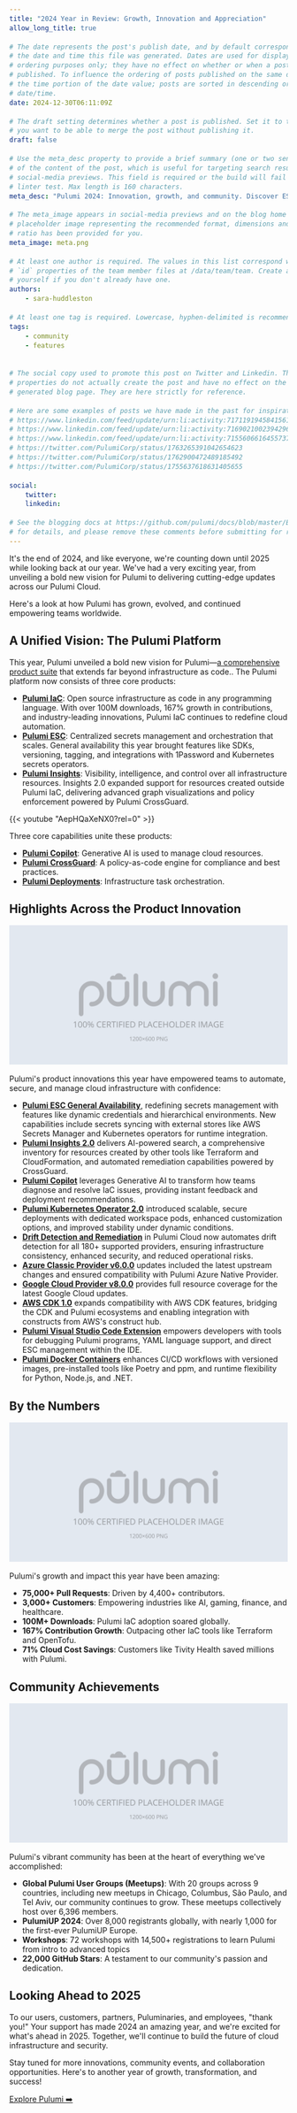 ```yaml
---
title: "2024 Year in Review: Growth, Innovation and Appreciation"
allow_long_title: true

# The date represents the post's publish date, and by default corresponds with
# the date and time this file was generated. Dates are used for display and
# ordering purposes only; they have no effect on whether or when a post is
# published. To influence the ordering of posts published on the same date, use
# the time portion of the date value; posts are sorted in descending order by
# date/time.
date: 2024-12-30T06:11:09Z

# The draft setting determines whether a post is published. Set it to true if
# you want to be able to merge the post without publishing it.
draft: false

# Use the meta_desc property to provide a brief summary (one or two sentences)
# of the content of the post, which is useful for targeting search results or
# social-media previews. This field is required or the build will fail the
# linter test. Max length is 160 characters.
meta_desc: "Pulumi 2024: Innovation, growth, and community. Discover ESC, Insights 2.0, Copilot, Kubernetes Operator, Drift Detection, and more from a transformative year!"

# The meta_image appears in social-media previews and on the blog home page. A
# placeholder image representing the recommended format, dimensions and aspect
# ratio has been provided for you.
meta_image: meta.png

# At least one author is required. The values in this list correspond with the
# `id` properties of the team member files at /data/team/team. Create a file for
# yourself if you don't already have one.
authors:
    - sara-huddleston

# At least one tag is required. Lowercase, hyphen-delimited is recommended.
tags:
    - community
    - features


# The social copy used to promote this post on Twitter and Linkedin. These
# properties do not actually create the post and have no effect on the
# generated blog page. They are here strictly for reference.

# Here are some examples of posts we have made in the past for inspiration:
# https://www.linkedin.com/feed/update/urn:li:activity:7171191945841561601
# https://www.linkedin.com/feed/update/urn:li:activity:7169021002394296320
# https://www.linkedin.com/feed/update/urn:li:activity:7155606616455737345
# https://twitter.com/PulumiCorp/status/1763265391042654623
# https://twitter.com/PulumiCorp/status/1762900472489185492
# https://twitter.com/PulumiCorp/status/1755637618631405655

social:
    twitter:
    linkedin:

# See the blogging docs at https://github.com/pulumi/docs/blob/master/BLOGGING.md
# for details, and please remove these comments before submitting for review.
---
```


It's the end of 2024, and like everyone, we're counting down until 2025 while looking back at our year. We've had a very exciting year, from unveiling a bold new vision for Pulumi to delivering cutting-edge updates across our Pulumi Cloud.

Here's a look at how Pulumi has grown, evolved, and continued empowering teams worldwide.

<!--more-->

## A Unified Vision: The Pulumi Platform

This year, Pulumi unveiled a bold new vision for Pulumi—[a comprehensive product suite](https://www.pulumi.com/blog/pulumi-up-2024/) that extends far beyond infrastructure as code.. The Pulumi platform now consists of three core products:

- **[Pulumi IaC](https://www.pulumi.com/docs/iac/)**: Open source infrastructure as code in any programming language. With over 100M downloads, 167% growth in contributions, and industry-leading innovations, Pulumi IaC continues to redefine cloud automation.
- **[Pulumi ESC](https://www.pulumi.com/docs/esc/)**: Centralized secrets management and orchestration that scales. General availability this year brought features like SDKs, versioning, tagging, and integrations with 1Password and Kubernetes secrets operators.
- **[Pulumi Insights](https://www.pulumi.com/docs/pulumi-cloud/insights/)**: Visibility, intelligence, and control over all infrastructure resources. Insights 2.0 expanded support for resources created outside Pulumi IaC, delivering advanced graph visualizations and policy enforcement powered by Pulumi CrossGuard.

{{< youtube "AepHQaXeNX0?rel=0" >}}

Three core capabilities unite these products:

- **[Pulumi Copilot](https://www.pulumi.com/docs/pulumi-cloud/copilot/)**: Generative AI is used to manage cloud resources.
- **[Pulumi CrossGuard](https://www.pulumi.com/docs/iac/using-pulumi/crossguard/)**: A policy-as-code engine for compliance and best practices.
- **[Pulumi Deployments](https://www.pulumi.com/docs/pulumi-cloud/deployments/)**: Infrastructure task orchestration.

## Highlights Across the Product Innovation

![Placeholder Image](meta.png)

Pulumi's product innovations this year have empowered teams to automate, secure, and manage cloud infrastructure with confidence:

- **[Pulumi ESC General Availability](https://www.pulumi.com/blog/pulumi-esc-ga/)**, redefining secrets management with features like dynamic credentials and hierarchical environments. New capabilities include secrets syncing with external stores like AWS Secrets Manager and Kubernetes operators for runtime integration.
- **[Pulumi Insights 2.0](https://www.pulumi.com/blog/pulumi-insights-2/)** delivers AI-powered search, a comprehensive inventory for resources created by other tools like Terraform and CloudFormation, and automated remediation capabilities powered by CrossGuard.
- **[Pulumi Copilot](https://www.pulumi.com/product/copilot/)** leverages Generative AI to transform how teams diagnose and resolve IaC issues, providing instant feedback and deployment recommendations.
- **[Pulumi Kubernetes Operator 2.0](https://www.pulumi.com/blog/pulumi-kubernetes-operator-2-0/)** introduced scalable, secure deployments with dedicated workspace pods, enhanced customization options, and improved stability under dynamic conditions.
- **[Drift Detection and Remediation](https://www.pulumi.com/blog/drift-detection/)** in Pulumi Cloud now automates drift detection for all 180+ supported providers, ensuring infrastructure consistency, enhanced security, and reduced operational risks.
- **[Azure Classic Provider v6.0.0](https://www.pulumi.com/blog/azure-v6-release/)** updates included the latest upstream changes and ensured compatibility with Pulumi Azure Native Provider.
- **[Google Cloud Provider v8.0.0](https://www.pulumi.com/blog/gcp-v8-release/)** provides full resource coverage for the latest Google Cloud updates.
- **[AWS CDK 1.0](https://www.pulumi.com/blog/aws-cdk-on-pulumi-1.0/)** expands compatibility with AWS CDK features, bridging the CDK and Pulumi ecosystems and enabling integration with constructs from AWS's construct hub.
- **[Pulumi Visual Studio Code Extension](https://www.pulumi.com/blog/pulumi-vscode-extension/)** empowers developers with tools for debugging Pulumi programs, YAML language support, and direct ESC management within the IDE.
- **[Pulumi Docker Containers](https://www.pulumi.com/blog/docker-containers/)** enhances CI/CD workflows with versioned images, pre-installed tools like Poetry and ppm, and runtime flexibility for Python, Node.js, and .NET.

## By the Numbers

![Placeholder Image](meta.png)

Pulumi's growth and impact this year have been amazing:

- **75,000+ Pull Requests**: Driven by 4,400+ contributors.
- **3,000+ Customers**: Empowering industries like AI, gaming, finance, and healthcare.
- **100M+ Downloads**: Pulumi IaC adoption soared globally.
- **167% Contribution Growth**: Outpacing other IaC tools like Terraform and OpenTofu.
- **71% Cloud Cost Savings**: Customers like Tivity Health saved millions with Pulumi.

## Community Achievements

![Placeholder Image](meta.png)

Pulumi's vibrant community has been at the heart of everything we've accomplished:

- **Global Pulumi User Groups (Meetups)**: With 20 groups across 9 countries, including new meetups in Chicago, Columbus, São Paulo, and Tel Aviv, our community continues to grow. These meetups collectively host over 6,396 members.
- **PulumiUP 2024**: Over 8,000 registrants globally, with nearly 1,000 for the first-ever PulumiUP Europe.
- **Workshops**: 72 workshops with 14,500+ registrations to learn Pulumi from intro to advanced topics
- **22,000 GitHub Stars**: A testament to our community's passion and dedication.

## Looking Ahead to 2025

To our users, customers, partners, Puluminaries, and employees, "thank you!" Your support has made 2024 an amazing year, and we're excited for what's ahead in 2025. Together, we'll continue to build the future of cloud infrastructure and security.

Stay tuned for more innovations, community events, and collaboration opportunities. Here's to another year of growth, transformation, and success!

[Explore Pulumi ➡️](https://www.pulumi.com/docs/)
